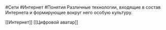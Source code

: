 #Сети #Интернет #Понятия 
Различные технологии, входящие в состав Интернета и формирующие вокруг него особую культуру.

[[Интернет]]
[[Цифровой аватар]]